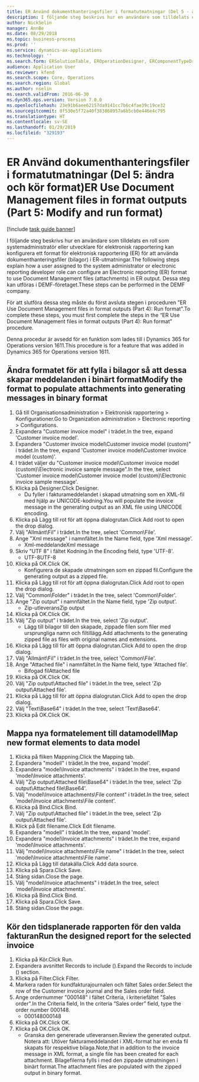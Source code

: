 ```yaml
---
title: ER Använd dokumenthanteringsfiler i formatutmatningar (Del 5 - ändra och kör format)
description: I följande steg beskrivs hur en användare som tilldelats en roll som systemadministratör eller utvecklare för elektronisk rapportering kan konfigurera ett format för elektronisk rapportering (ER) för att använda dokumenthanteringsfiler (bilagor) i ER-utmatningar.
author: NickSelin
manager: AnnBe
ms.date: 08/29/2018
ms.topic: business-process
ms.prod: ''
ms.service: dynamics-ax-applications
ms.technology: ''
ms.search.form: ERSolutionTable, EROperationDesigner, ERComponentTypeDropDialog, ERExpressionDesignerFormula, SysQueryForm
audience: Application User
ms.reviewer: kfend
ms.search.scope: Core, Operations
ms.search.region: Global
ms.author: nselin
ms.search.validFrom: 2016-06-30
ms.dyn365.ops.version: Version 7.0.0
ms.openlocfilehash: 23e91b6aee62157da9141cc7b6c4fae39c19ce32
ms.sourcegitcommit: 0f530e5f72a40f383868957a6b5cb0e446e4c795
ms.translationtype: HT
ms.contentlocale: sv-SE
ms.lasthandoff: 01/29/2019
ms.locfileid: "329193"
---
```

# <a name="er-use-document-management-files-in-format-outputs-part-5-modify-and-run-format"></a><span data-ttu-id="bd9a7-103">ER Använd dokumenthanteringsfiler i formatutmatningar (Del 5: ändra och kör format)</span><span class="sxs-lookup"><span data-stu-id="bd9a7-103">ER Use Document Management files in format outputs (Part 5: Modify and run format)</span></span>

[!include [task guide banner](../../includes/task-guide-banner.md)]

<span data-ttu-id="bd9a7-104">I följande steg beskrivs hur en användare som tilldelats en roll som systemadministratör eller utvecklare för elektronisk rapportering kan konfigurera ett format för elektronisk rapportering (ER) för att använda dokumenthanteringsfiler (bilagor) i ER-utmatningar.</span><span class="sxs-lookup"><span data-stu-id="bd9a7-104">The following steps explain how a user assigned to the system administrator or electronic reporting developer role can configure an Electronic reporting (ER) format to use Document Management files (attachments) in ER output.</span></span> <span data-ttu-id="bd9a7-105">Dessa steg kan utföras i DEMF-företaget.</span><span class="sxs-lookup"><span data-stu-id="bd9a7-105">These steps can be performed in the DEMF company.</span></span>

<span data-ttu-id="bd9a7-106">För att slutföra dessa steg måste du först avsluta stegen i proceduren ”ER Use Document Management files in format outputs (Part 4): Run format".</span><span class="sxs-lookup"><span data-stu-id="bd9a7-106">To complete these steps, you must first complete the steps in the “ER Use Document Management files in format outputs (Part 4): Run format” procedure.</span></span>

<span data-ttu-id="bd9a7-107">Denna procedur är avsedd för en funktion som lades till i Dynamics 365 for Operations version 1611.</span><span class="sxs-lookup"><span data-stu-id="bd9a7-107">This procedure is for a feature that was added in Dynamics 365 for Operations version 1611.</span></span>


## <a name="modify-the-format-to-populate-attachments-into-generating-messages-in-binary-format"></a><span data-ttu-id="bd9a7-108">Ändra formatet för att fylla i bilagor så att dessa skapar meddelanden i binärt format</span><span class="sxs-lookup"><span data-stu-id="bd9a7-108">Modify the format to populate attachments into generating messages in binary format</span></span>
1. <span data-ttu-id="bd9a7-109">Gå till Organisationsadministration > Elektronisk rapportering > Konfigurationer.</span><span class="sxs-lookup"><span data-stu-id="bd9a7-109">Go to Organization administration > Electronic reporting > Configurations.</span></span>
2. <span data-ttu-id="bd9a7-110">Expandera "Customer invoice model" i trädet.</span><span class="sxs-lookup"><span data-stu-id="bd9a7-110">In the tree, expand 'Customer invoice model'.</span></span>
3. <span data-ttu-id="bd9a7-111">Expandera "Customer invoice model\Customer invoice model (custom)" i trädet.</span><span class="sxs-lookup"><span data-stu-id="bd9a7-111">In the tree, expand 'Customer invoice model\Customer invoice model (custom)'.</span></span>
4. <span data-ttu-id="bd9a7-112">I trädet väljer du "Customer invoice model\Customer invoice model (custom)\Electronic invoice sample message".</span><span class="sxs-lookup"><span data-stu-id="bd9a7-112">In the tree, select 'Customer invoice model\Customer invoice model (custom)\Electronic invoice sample message'.</span></span>
5. <span data-ttu-id="bd9a7-113">Klicka på Designer.</span><span class="sxs-lookup"><span data-stu-id="bd9a7-113">Click Designer.</span></span>
    * <span data-ttu-id="bd9a7-114">Du fyller i fakturameddelandet i skapad utmatning som en XML-fil med hjälp av UNICODE-kodning.</span><span class="sxs-lookup"><span data-stu-id="bd9a7-114">You will populate the invoice message in the generating output as an XML file using UNICODE encoding.</span></span>  
6. <span data-ttu-id="bd9a7-115">Klicka på Lägg till rot för att öppna dialogrutan.</span><span class="sxs-lookup"><span data-stu-id="bd9a7-115">Click Add root to open the drop dialog.</span></span>
7. <span data-ttu-id="bd9a7-116">Välj "Allmänt\Fil" i trädet.</span><span class="sxs-lookup"><span data-stu-id="bd9a7-116">In the tree, select 'Common\File'.</span></span>
8. <span data-ttu-id="bd9a7-117">Ange "Xml message" i namnfältet.</span><span class="sxs-lookup"><span data-stu-id="bd9a7-117">In the Name field, type 'Xml message'.</span></span>
    * <span data-ttu-id="bd9a7-118">Xml-meddelande</span><span class="sxs-lookup"><span data-stu-id="bd9a7-118">Xml message</span></span>  
9. <span data-ttu-id="bd9a7-119">Skriv "UTF 8" i fältet Kodning.</span><span class="sxs-lookup"><span data-stu-id="bd9a7-119">In the Encoding field, type 'UTF-8'.</span></span>
    * <span data-ttu-id="bd9a7-120">UTF-8</span><span class="sxs-lookup"><span data-stu-id="bd9a7-120">UTF-8</span></span>  
10. <span data-ttu-id="bd9a7-121">Klicka på OK.</span><span class="sxs-lookup"><span data-stu-id="bd9a7-121">Click OK.</span></span>
    * <span data-ttu-id="bd9a7-122">Konfigurera de skapade utmatningen som en zippad fil.</span><span class="sxs-lookup"><span data-stu-id="bd9a7-122">Configure the generating output as a zipped file.</span></span>  
11. <span data-ttu-id="bd9a7-123">Klicka på Lägg till rot för att öppna dialogrutan.</span><span class="sxs-lookup"><span data-stu-id="bd9a7-123">Click Add root to open the drop dialog.</span></span>
12. <span data-ttu-id="bd9a7-124">Välj "Common\Folder" i trädet.</span><span class="sxs-lookup"><span data-stu-id="bd9a7-124">In the tree, select 'Common\Folder'.</span></span>
13. <span data-ttu-id="bd9a7-125">Ange "Zip output" i namnfältet.</span><span class="sxs-lookup"><span data-stu-id="bd9a7-125">In the Name field, type 'Zip output'.</span></span>
    * <span data-ttu-id="bd9a7-126">Zip-utleverans</span><span class="sxs-lookup"><span data-stu-id="bd9a7-126">Zip output</span></span>  
14. <span data-ttu-id="bd9a7-127">Klicka på OK.</span><span class="sxs-lookup"><span data-stu-id="bd9a7-127">Click OK.</span></span>
15. <span data-ttu-id="bd9a7-128">Välj "Zip output" i trädet.</span><span class="sxs-lookup"><span data-stu-id="bd9a7-128">In the tree, select 'Zip output'.</span></span>
    * <span data-ttu-id="bd9a7-129">Lägg till bilagor till den skapade, zippade filen som filer med ursprungliga namn och filtillägg.</span><span class="sxs-lookup"><span data-stu-id="bd9a7-129">Add attachments to the generating zipped file as files with original names and extensions.</span></span>  
16. <span data-ttu-id="bd9a7-130">Klicka på Lägg till för att öppna dialogrutan.</span><span class="sxs-lookup"><span data-stu-id="bd9a7-130">Click Add to open the drop dialog.</span></span>
17. <span data-ttu-id="bd9a7-131">Välj "Allmänt\Fil" i trädet.</span><span class="sxs-lookup"><span data-stu-id="bd9a7-131">In the tree, select 'Common\File'.</span></span>
18. <span data-ttu-id="bd9a7-132">Ange "Attached file" i namnfältet.</span><span class="sxs-lookup"><span data-stu-id="bd9a7-132">In the Name field, type 'Attached file'.</span></span>
    * <span data-ttu-id="bd9a7-133">Bifogad fil</span><span class="sxs-lookup"><span data-stu-id="bd9a7-133">Attached file</span></span>  
19. <span data-ttu-id="bd9a7-134">Klicka på OK.</span><span class="sxs-lookup"><span data-stu-id="bd9a7-134">Click OK.</span></span>
20. <span data-ttu-id="bd9a7-135">Välj "Zip output\Attached file" i trädet.</span><span class="sxs-lookup"><span data-stu-id="bd9a7-135">In the tree, select 'Zip output\Attached file'.</span></span>
21. <span data-ttu-id="bd9a7-136">Klicka på Lägg till för att öppna dialogrutan.</span><span class="sxs-lookup"><span data-stu-id="bd9a7-136">Click Add to open the drop dialog.</span></span>
22. <span data-ttu-id="bd9a7-137">Välj "Text\Base64" i trädet.</span><span class="sxs-lookup"><span data-stu-id="bd9a7-137">In the tree, select 'Text\Base64'.</span></span>
23. <span data-ttu-id="bd9a7-138">Klicka på OK.</span><span class="sxs-lookup"><span data-stu-id="bd9a7-138">Click OK.</span></span>

## <a name="map-new-format-elements-to-data-model"></a><span data-ttu-id="bd9a7-139">Mappa nya formatelement till datamodell</span><span class="sxs-lookup"><span data-stu-id="bd9a7-139">Map new format elements to data model</span></span>
1. <span data-ttu-id="bd9a7-140">Klicka på fliken Mappning.</span><span class="sxs-lookup"><span data-stu-id="bd9a7-140">Click the Mapping tab.</span></span>
2. <span data-ttu-id="bd9a7-141">Expandera "modell" i trädet.</span><span class="sxs-lookup"><span data-stu-id="bd9a7-141">In the tree, expand 'model'.</span></span>
3. <span data-ttu-id="bd9a7-142">Expandera "model\Invoice attachments" i trädet.</span><span class="sxs-lookup"><span data-stu-id="bd9a7-142">In the tree, expand 'model\Invoice attachments'.</span></span>
4. <span data-ttu-id="bd9a7-143">Välj "Zip output\Attached file\Base64" i trädet.</span><span class="sxs-lookup"><span data-stu-id="bd9a7-143">In the tree, select 'Zip output\Attached file\Base64'.</span></span>
5. <span data-ttu-id="bd9a7-144">Välj "model\Invoice attachments\File content" i trädet.</span><span class="sxs-lookup"><span data-stu-id="bd9a7-144">In the tree, select 'model\Invoice attachments\File content'.</span></span>
6. <span data-ttu-id="bd9a7-145">Klicka på Bind.</span><span class="sxs-lookup"><span data-stu-id="bd9a7-145">Click Bind.</span></span>
7. <span data-ttu-id="bd9a7-146">Välj "Zip output\Attached file" i trädet.</span><span class="sxs-lookup"><span data-stu-id="bd9a7-146">In the tree, select 'Zip output\Attached file'.</span></span>
8. <span data-ttu-id="bd9a7-147">Klick på Edit filename.</span><span class="sxs-lookup"><span data-stu-id="bd9a7-147">Click Edit filename.</span></span>
9. <span data-ttu-id="bd9a7-148">Expandera "modell" i trädet.</span><span class="sxs-lookup"><span data-stu-id="bd9a7-148">In the tree, expand 'model'.</span></span>
10. <span data-ttu-id="bd9a7-149">Expandera "model\Invoice attachments" i trädet.</span><span class="sxs-lookup"><span data-stu-id="bd9a7-149">In the tree, expand 'model\Invoice attachments'.</span></span>
11. <span data-ttu-id="bd9a7-150">Välj "model\Invoice attachments\File name" i trädet.</span><span class="sxs-lookup"><span data-stu-id="bd9a7-150">In the tree, select 'model\Invoice attachments\File name'.</span></span>
12. <span data-ttu-id="bd9a7-151">Klicka på Lägg till datakälla.</span><span class="sxs-lookup"><span data-stu-id="bd9a7-151">Click Add data source.</span></span>
13. <span data-ttu-id="bd9a7-152">Klicka på Spara.</span><span class="sxs-lookup"><span data-stu-id="bd9a7-152">Click Save.</span></span>
14. <span data-ttu-id="bd9a7-153">Stäng sidan.</span><span class="sxs-lookup"><span data-stu-id="bd9a7-153">Close the page.</span></span>
15. <span data-ttu-id="bd9a7-154">Välj "model\Invoice attachments" i trädet.</span><span class="sxs-lookup"><span data-stu-id="bd9a7-154">In the tree, select 'model\Invoice attachments'.</span></span>
16. <span data-ttu-id="bd9a7-155">Klicka på Bind.</span><span class="sxs-lookup"><span data-stu-id="bd9a7-155">Click Bind.</span></span>
17. <span data-ttu-id="bd9a7-156">Klicka på Spara.</span><span class="sxs-lookup"><span data-stu-id="bd9a7-156">Click Save.</span></span>
18. <span data-ttu-id="bd9a7-157">Stäng sidan.</span><span class="sxs-lookup"><span data-stu-id="bd9a7-157">Close the page.</span></span>

## <a name="run-the-designed-report-for-the-selected-invoice"></a><span data-ttu-id="bd9a7-158">Kör den tidsplanerade rapporten för den valda fakturan</span><span class="sxs-lookup"><span data-stu-id="bd9a7-158">Run the designed report for the selected invoice</span></span>
1. <span data-ttu-id="bd9a7-159">Klicka på Kör.</span><span class="sxs-lookup"><span data-stu-id="bd9a7-159">Click Run.</span></span>
2. <span data-ttu-id="bd9a7-160">Expandera avsnittet Records to include ().</span><span class="sxs-lookup"><span data-stu-id="bd9a7-160">Expand the Records to include () section.</span></span>
3. <span data-ttu-id="bd9a7-161">Klicka på Filter.</span><span class="sxs-lookup"><span data-stu-id="bd9a7-161">Click Filter.</span></span>
4. <span data-ttu-id="bd9a7-162">Markera raden för kundfakturajournalen och fältet Sales order.</span><span class="sxs-lookup"><span data-stu-id="bd9a7-162">Select the row of the Customer invoice journal and the Sales order field.</span></span>
5. <span data-ttu-id="bd9a7-163">Ange ordernummer "000148" i fältet Criteria, i kriteriefältet "Sales order".</span><span class="sxs-lookup"><span data-stu-id="bd9a7-163">In the Criteria field, In the criteria “Sales order” field, type the order number 000148.</span></span>
    * <span data-ttu-id="bd9a7-164">000148</span><span class="sxs-lookup"><span data-stu-id="bd9a7-164">000148</span></span>  
6. <span data-ttu-id="bd9a7-165">Klicka på OK.</span><span class="sxs-lookup"><span data-stu-id="bd9a7-165">Click OK.</span></span>
7. <span data-ttu-id="bd9a7-166">Klicka på OK.</span><span class="sxs-lookup"><span data-stu-id="bd9a7-166">Click OK.</span></span>
    * <span data-ttu-id="bd9a7-167">Granska den genererade utleveransen.</span><span class="sxs-lookup"><span data-stu-id="bd9a7-167">Review the generated output.</span></span> <span data-ttu-id="bd9a7-168">Notera att: Utöver fakturameddelandet i XML-format har en enda fil skapats för respektive bilaga.</span><span class="sxs-lookup"><span data-stu-id="bd9a7-168">Note,that in addition to the invoice message in XML format, a single file has been created for each attachment.</span></span> <span data-ttu-id="bd9a7-169">Bilagefilerna fylls i med den zippade utmatningen i binärt format.</span><span class="sxs-lookup"><span data-stu-id="bd9a7-169">The attachment files are populated with the zipped output in binary format.</span></span>  

